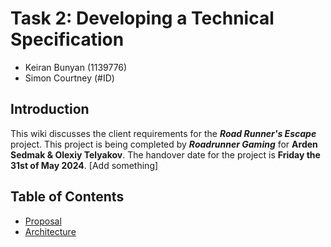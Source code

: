 # Task 2: Developing a Technical Specification
- Keiran Bunyan (1139776) 
- Simon Courtney (#ID)


## Introduction
This wiki discusses the client requirements for the <b><i>Road Runner's Escape</b></i> project.
This project is being completed by <b><i>Roadrunner Gaming</b></i> for <b>Arden Sedmak & Olexiy Telyakov</b>.
The handover date for the project is <b>Friday the 31st of May 2024</b>. 
[Add something]

## Table of Contents
[//]: # (You can link to other pages in your wiki, or you can keep it inline)
* [Proposal](Proposal/index.md)
* [Architecture](Architecture/index.md)